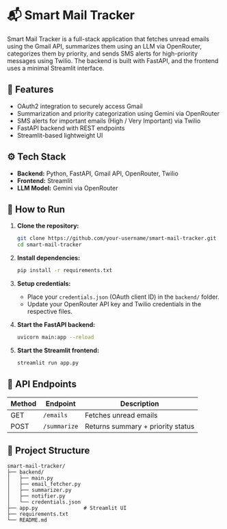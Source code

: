 # 📬 Smart Mail Tracker

Smart Mail Tracker is a full-stack application that fetches unread emails using the Gmail API, summarizes them using an LLM via OpenRouter, categorizes them by priority, and sends SMS alerts for high-priority messages using Twilio. The backend is built with FastAPI, and the frontend uses a minimal Streamlit interface.

## 🔧 Features

- OAuth2 integration to securely access Gmail
- Summarization and priority categorization using Gemini via OpenRouter
- SMS alerts for important emails (High / Very Important) via Twilio
- FastAPI backend with REST endpoints
- Streamlit-based lightweight UI

## ⚙️ Tech Stack

- **Backend:** Python, FastAPI, Gmail API, OpenRouter, Twilio
- **Frontend:** Streamlit
- **LLM Model:** Gemini via OpenRouter

## 🚀 How to Run

1. **Clone the repository:**
   ```bash
   git clone https://github.com/your-username/smart-mail-tracker.git
   cd smart-mail-tracker
   ```

2. **Install dependencies:**
   ```bash
   pip install -r requirements.txt
   ```

3. **Setup credentials:**
   - Place your `credentials.json` (OAuth client ID) in the `backend/` folder.
   - Update your OpenRouter API key and Twilio credentials in the respective files.

4. **Start the FastAPI backend:**
   ```bash
   uvicorn main:app --reload
   ```

5. **Start the Streamlit frontend:**
   ```bash
   streamlit run app.py
   ```

## 📌 API Endpoints

| Method | Endpoint     | Description                       |
|--------|--------------|-----------------------------------|
| GET    | `/emails`    | Fetches unread emails             |
| POST   | `/summarize` | Returns summary + priority status |

## 📁 Project Structure

```
smart-mail-tracker/
├── backend/
│   ├── main.py
│   ├── email_fetcher.py
│   ├── summarizer.py
│   ├── notifier.py
│   └── credentials.json
├── app.py               # Streamlit UI
├── requirements.txt
└── README.md
```
